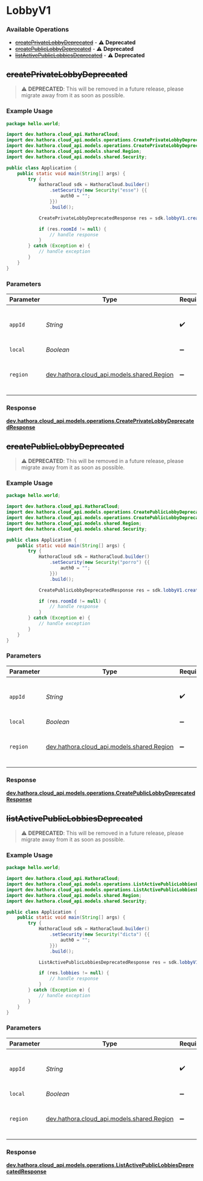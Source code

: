 # LobbyV1

### Available Operations

* [~~createPrivateLobbyDeprecated~~](#createprivatelobbydeprecated) - :warning: **Deprecated**
* [~~createPublicLobbyDeprecated~~](#createpubliclobbydeprecated) - :warning: **Deprecated**
* [~~listActivePublicLobbiesDeprecated~~](#listactivepubliclobbiesdeprecated) - :warning: **Deprecated**

## ~~createPrivateLobbyDeprecated~~

> :warning: **DEPRECATED**: This will be removed in a future release, please migrate away from it as soon as possible.

### Example Usage

```java
package hello.world;

import dev.hathora.cloud_api.HathoraCloud;
import dev.hathora.cloud_api.models.operations.CreatePrivateLobbyDeprecatedRequest;
import dev.hathora.cloud_api.models.operations.CreatePrivateLobbyDeprecatedResponse;
import dev.hathora.cloud_api.models.shared.Region;
import dev.hathora.cloud_api.models.shared.Security;

public class Application {
    public static void main(String[] args) {
        try {
            HathoraCloud sdk = HathoraCloud.builder()
                .setSecurity(new Security("esse") {{
                    auth0 = "";
                }})
                .build();

            CreatePrivateLobbyDeprecatedResponse res = sdk.lobbyV1.createPrivateLobbyDeprecated("app-af469a92-5b45-4565-b3c4-b79878de67d2", false, Region.MUMBAI);

            if (res.roomId != null) {
                // handle response
            }
        } catch (Exception e) {
            // handle exception
        }
    }
}
```

### Parameters

| Parameter                                                                   | Type                                                                        | Required                                                                    | Description                                                                 | Example                                                                     |
| --------------------------------------------------------------------------- | --------------------------------------------------------------------------- | --------------------------------------------------------------------------- | --------------------------------------------------------------------------- | --------------------------------------------------------------------------- |
| `appId`                                                                     | *String*                                                                    | :heavy_check_mark:                                                          | N/A                                                                         | app-af469a92-5b45-4565-b3c4-b79878de67d2                                    |
| `local`                                                                     | *Boolean*                                                                   | :heavy_minus_sign:                                                          | N/A                                                                         |                                                                             |
| `region`                                                                    | [dev.hathora.cloud_api.models.shared.Region](../../models/shared/Region.md) | :heavy_minus_sign:                                                          | Available regions to request a game server.                                 |                                                                             |


### Response

**[dev.hathora.cloud_api.models.operations.CreatePrivateLobbyDeprecatedResponse](../../models/operations/CreatePrivateLobbyDeprecatedResponse.md)**


## ~~createPublicLobbyDeprecated~~

> :warning: **DEPRECATED**: This will be removed in a future release, please migrate away from it as soon as possible.

### Example Usage

```java
package hello.world;

import dev.hathora.cloud_api.HathoraCloud;
import dev.hathora.cloud_api.models.operations.CreatePublicLobbyDeprecatedRequest;
import dev.hathora.cloud_api.models.operations.CreatePublicLobbyDeprecatedResponse;
import dev.hathora.cloud_api.models.shared.Region;
import dev.hathora.cloud_api.models.shared.Security;

public class Application {
    public static void main(String[] args) {
        try {
            HathoraCloud sdk = HathoraCloud.builder()
                .setSecurity(new Security("porro") {{
                    auth0 = "";
                }})
                .build();

            CreatePublicLobbyDeprecatedResponse res = sdk.lobbyV1.createPublicLobbyDeprecated("app-af469a92-5b45-4565-b3c4-b79878de67d2", false, Region.SINGAPORE);

            if (res.roomId != null) {
                // handle response
            }
        } catch (Exception e) {
            // handle exception
        }
    }
}
```

### Parameters

| Parameter                                                                   | Type                                                                        | Required                                                                    | Description                                                                 | Example                                                                     |
| --------------------------------------------------------------------------- | --------------------------------------------------------------------------- | --------------------------------------------------------------------------- | --------------------------------------------------------------------------- | --------------------------------------------------------------------------- |
| `appId`                                                                     | *String*                                                                    | :heavy_check_mark:                                                          | N/A                                                                         | app-af469a92-5b45-4565-b3c4-b79878de67d2                                    |
| `local`                                                                     | *Boolean*                                                                   | :heavy_minus_sign:                                                          | N/A                                                                         |                                                                             |
| `region`                                                                    | [dev.hathora.cloud_api.models.shared.Region](../../models/shared/Region.md) | :heavy_minus_sign:                                                          | Available regions to request a game server.                                 |                                                                             |


### Response

**[dev.hathora.cloud_api.models.operations.CreatePublicLobbyDeprecatedResponse](../../models/operations/CreatePublicLobbyDeprecatedResponse.md)**


## ~~listActivePublicLobbiesDeprecated~~

> :warning: **DEPRECATED**: This will be removed in a future release, please migrate away from it as soon as possible.

### Example Usage

```java
package hello.world;

import dev.hathora.cloud_api.HathoraCloud;
import dev.hathora.cloud_api.models.operations.ListActivePublicLobbiesDeprecatedRequest;
import dev.hathora.cloud_api.models.operations.ListActivePublicLobbiesDeprecatedResponse;
import dev.hathora.cloud_api.models.shared.Region;
import dev.hathora.cloud_api.models.shared.Security;

public class Application {
    public static void main(String[] args) {
        try {
            HathoraCloud sdk = HathoraCloud.builder()
                .setSecurity(new Security("dicta") {{
                    auth0 = "";
                }})
                .build();

            ListActivePublicLobbiesDeprecatedResponse res = sdk.lobbyV1.listActivePublicLobbiesDeprecated("app-af469a92-5b45-4565-b3c4-b79878de67d2", false, Region.TOKYO);

            if (res.lobbies != null) {
                // handle response
            }
        } catch (Exception e) {
            // handle exception
        }
    }
}
```

### Parameters

| Parameter                                                                   | Type                                                                        | Required                                                                    | Description                                                                 | Example                                                                     |
| --------------------------------------------------------------------------- | --------------------------------------------------------------------------- | --------------------------------------------------------------------------- | --------------------------------------------------------------------------- | --------------------------------------------------------------------------- |
| `appId`                                                                     | *String*                                                                    | :heavy_check_mark:                                                          | N/A                                                                         | app-af469a92-5b45-4565-b3c4-b79878de67d2                                    |
| `local`                                                                     | *Boolean*                                                                   | :heavy_minus_sign:                                                          | N/A                                                                         |                                                                             |
| `region`                                                                    | [dev.hathora.cloud_api.models.shared.Region](../../models/shared/Region.md) | :heavy_minus_sign:                                                          | Available regions to request a game server.                                 |                                                                             |


### Response

**[dev.hathora.cloud_api.models.operations.ListActivePublicLobbiesDeprecatedResponse](../../models/operations/ListActivePublicLobbiesDeprecatedResponse.md)**

